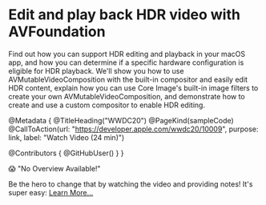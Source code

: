 # Edit and play back HDR video with AVFoundation

Find out how you can support HDR editing and playback in your macOS app, and how you can determine if a specific hardware configuration is eligible for HDR playback. We'll show you how to use AVMutableVideoComposition with the built-in compositor and easily edit HDR content, explain how you can use Core Image's built-in image filters to create your own AVMutableVideoComposition, and demonstrate how to create and use a custom compositor to enable HDR editing.

@Metadata {
   @TitleHeading("WWDC20")
   @PageKind(sampleCode)
   @CallToAction(url: "https://developer.apple.com/wwdc20/10009", purpose: link, label: "Watch Video (24 min)")

   @Contributors {
      @GitHubUser(<replace this with your GitHub handle>)
   }
}

😱 "No Overview Available!"

Be the hero to change that by watching the video and providing notes! It's super easy:
 [Learn More…](https://wwdcnotes.com/documentation/wwdcnotes/contributing)
